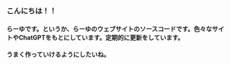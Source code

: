 ### こんにちは！！
#### らーゆです。というか、らーゆのウェブサイトのソースコードです。色々なサイトやChatGPTをもとにしています。定期的に更新をしています。
#### うまく作っていけるようにしたいね。

<!--
**raayucorp/raayucorp** is a ✨ _special_ ✨ repository because its `README.md` (this file) appears on your GitHub profile.

Here are some ideas to get you started:

- 🔭 I’m currently working on ...
- 🌱 I’m currently learning ...
- 👯 I’m looking to collaborate on ...
- 🤔 I’m looking for help with ...
- 💬 Ask me about ...
- 📫 How to reach me: ...
- 😄 Pronouns: ...
- ⚡ Fun fact: ...
-->
